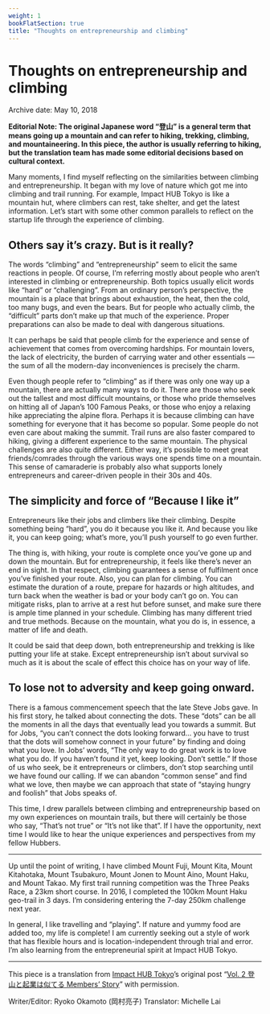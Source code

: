 ```yaml
---
weight: 1
bookFlatSection: true
title: "Thoughts on entrepreneurship and climbing"
---
```



# Thoughts on entrepreneurship and climbing

Archive date: May 10, 2018

**Editorial Note: The original Japanese word “登山” is a general term that means going up a mountain and can refer to hiking, trekking, climbing, and mountaineering. In this piece, the author is usually referring to hiking, but the translation team has made some editorial decisions based on cultural context.**

Many moments, I find myself reflecting on the similarities between climbing and entrepreneurship. It began with my love of nature which got me into climbing and trail running. For example, Impact HUB Tokyo is like a mountain hut, where climbers can rest, take shelter, and get the latest information. Let’s start with some other common parallels to reflect on the startup life through the experience of climbing.

## Others say it’s crazy. But is it really?

The words “climbing” and “entrepreneurship” seem to elicit the same reactions in people. Of course, I’m referring mostly about people who aren’t interested in climbing or entrepreneurship. Both topics usually elicit words like “hard” or “challenging”. From an ordinary person’s perspective, the mountain is a place that brings about exhaustion, the heat, then the cold, too many bugs, and even the bears. But for people who actually climb, the “difficult” parts don’t make up that much of the experience. Proper preparations can also be made to deal with dangerous situations.

It can perhaps be said that people climb for the experience and sense of achievement that comes from overcoming hardships. For mountain lovers, the lack of electricity, the burden of carrying water and other essentials — the sum of all the modern-day inconveniences is precisely the charm.

Even though people refer to “climbing” as if there was only one way up a mountain, there are actually many ways to do it. There are those who seek out the tallest and most difficult mountains, or those who pride themselves on hitting all of Japan’s 100 Famous Peaks, or those who enjoy a relaxing hike appreciating the alpine flora. Perhaps it is because climbing can have something for everyone that it has become so popular. Some people do not even care about making the summit. Trail runs are also faster compared to hiking, giving a different experience to the same mountain. The physical challenges are also quite different. Either way, it’s possible to meet great friends/comrades through the various ways one spends time on a mountain. This sense of camaraderie is probably also what supports lonely entrepreneurs and career-driven people in their 30s and 40s.

## The simplicity and force of “Because I like it”

Entrepreneurs like their jobs and climbers like their climbing. Despite something being “hard”, you do it because you like it. And because you like it, you can keep going; what’s more, you’ll push yourself to go even further.

The thing is, with hiking, your route is complete once you’ve gone up and down the mountain. But for entrepreneurship, it feels like there’s never an end in sight. In that respect, climbing guarantees a sense of fulfilment once you’ve finished your route. Also, you can plan for climbing. You can estimate the duration of a route, prepare for hazards or high altitudes, and turn back when the weather is bad or your body can’t go on. You can mitigate risks, plan to arrive at a rest hut before sunset, and make sure there is ample time planned in your schedule. Climbing has many different tried and true methods. Because on the mountain, what you do is, in essence, a matter of life and death.

It could be said that deep down, both entrepreneurship and trekking is like putting your life at stake. Except entrepreneurship isn’t about survival so much as it is about the scale of effect this choice has on your way of life.

## To lose not to adversity and keep going onward.

There is a famous commencement speech that the late Steve Jobs gave. In his first story, he talked about connecting the dots. These “dots” can be all the moments in all the days that eventually lead you towards a summit. But for Jobs, “you can’t connect the dots looking forward… you have to trust that the dots will somehow connect in your future” by finding and doing what you love. In Jobs’ words, “The only way to do great work is to love what you do. If you haven’t found it yet, keep looking. Don’t settle.” If those of us who seek, be it entrepreneurs or climbers, don’t stop searching until we have found our calling. If we can abandon “common sense” and find what we love, then maybe we can approach that state of “staying hungry and foolish” that Jobs speaks of.

This time, I drew parallels between climbing and entrepreneurship based on my own experiences on mountain trails, but there will certainly be those who say, “That’s not true” or “It’s not like that”. If I have the opportunity, next time I would like to hear the unique experiences and perspectives from my fellow Hubbers.

---

Up until the point of writing, I have climbed Mount Fuji, Mount Kita, Mount Kitahotaka, Mount Tsubakuro, Mount Jonen to Mount Aino, Mount Haku, and Mount Takao. My first trail running competition was the Three Peaks Race, a 23km short course. In 2016, I completed the 100km Mount Haku geo-trail in 3 days. I’m considering entering the 7-day 250km challenge next year.

In general, I like travelling and “playing”. If nature and yummy food are added too, my life is complete! I am currently seeking out a style of work that has flexible hours and is location-independent through trial and error. I’m also learning from the entrepreneurial spirit at Impact HUB Tokyo.

---

This piece is a translation from [Impact HUB Tokyo](https://hubtokyo.com/)’s original post “[Vol. 2 登山と起業は似てる Members’ Story](https://hubtokyo.com/story/climbers-entrepreneurs/)” with permission.

Writer/Editor: Ryoko Okamoto (岡村亮子)
Translator: Michelle Lai